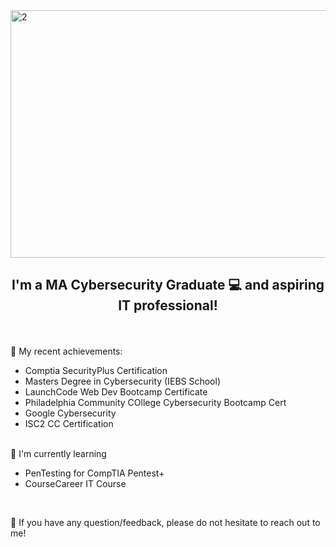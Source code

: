 <img width="1584" height="396" alt="2" src="https://github.com/user-attachments/assets/462c2867-2bfe-4eb9-99c1-165901a571be" />

<h2 align="center">
I'm a MA Cybersecurity Graduate 💻 and aspiring IT professional!
</h2> 
<br>
<br>
 🔭 My recent achievements:

- Comptia SecurityPlus Certification
- Masters Degree in Cybersecurity (IEBS School)
- LaunchCode Web Dev Bootcamp Certificate
- Philadelphia Community COllege Cybersecurity Bootcamp Cert
- Google Cybersecurity
- ISC2 CC Certification

<br>
🌱 I'm currently learning

- PenTesting for CompTIA Pentest+
- CourseCareer IT Course
  
<br>

💬 If you have any question/feedback, please do not hesitate to reach out to me!
